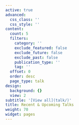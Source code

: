 ```yaml
---
active: true
advanced:
  css_class: ''
  css_style: ''
content:
  count: 5
  filters:
    category: ''
    exclude_featured: false
    exclude_future: false
    exclude_past: false
    publication_type: ''
    tag: ''
  offset: 0
  order: desc
  page_type: talk
design:
  background: {}
  view: 2
subtitle: '[View all](talk/)'
title: Recent & Upcoming Talks
weight: 70
widget: pages
---
```


